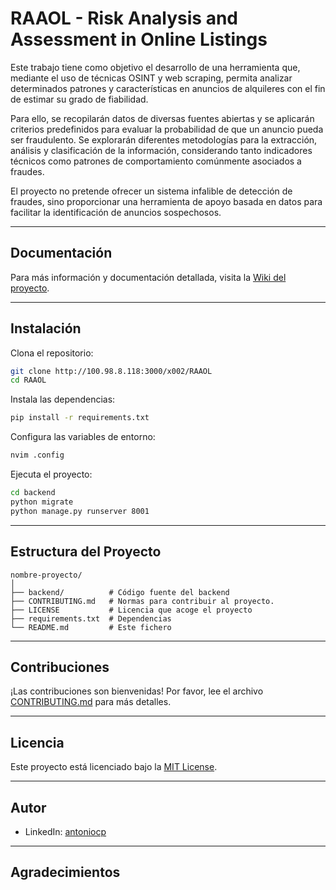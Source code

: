 # RAAOL - Risk Analysis and Assessment in Online Listings

Este trabajo tiene como objetivo el desarrollo de una herramienta que, mediante el uso de técnicas OSINT y web scraping, permita analizar determinados patrones y características en anuncios de alquileres con el fin de estimar su grado de fiabilidad.

Para ello, se recopilarán datos de diversas fuentes abiertas y se aplicarán criterios predefinidos para evaluar la probabilidad de que un anuncio pueda ser fraudulento. Se explorarán diferentes metodologías para la extracción, análisis y clasificación de la información, considerando tanto indicadores técnicos como patrones de comportamiento comúnmente asociados a fraudes.

El proyecto no pretende ofrecer un sistema infalible de detección de fraudes, sino proporcionar una herramienta de apoyo basada en datos para facilitar la identificación de anuncios sospechosos.

---

## Documentación

Para más información y documentación detallada, visita la [Wiki del proyecto](http://100.98.8.118:3000/x002/RAAOL/wiki/Home).

---

## Instalación

Clona el repositorio:

```bash
git clone http://100.98.8.118:3000/x002/RAAOL
cd RAAOL
````

Instala las dependencias:

```bash
pip install -r requirements.txt
```

Configura las variables de entorno:

```bash
nvim .config
```

Ejecuta el proyecto:

```bash
cd backend
python migrate
python manage.py runserver 8001
```

---

## Estructura del Proyecto

```text
nombre-proyecto/
│
├── backend/          # Código fuente del backend
├── CONTRIBUTING.md   # Normas para contribuir al proyecto.
├── LICENSE           # Licencia que acoge el proyecto
├── requirements.txt  # Dependencias
└── README.md         # Este fichero
```

---

## Contribuciones

¡Las contribuciones son bienvenidas! Por favor, lee el archivo [CONTRIBUTING.md](./CONTRIBUTING.md) para más detalles.

---

## Licencia

Este proyecto está licenciado bajo la [MIT License](./LICENSE).

---

## Autor

* LinkedIn: [antoniocp](https://www.linkedin.com/in/antonio-c-p-489315279/)

---

## Agradecimientos

